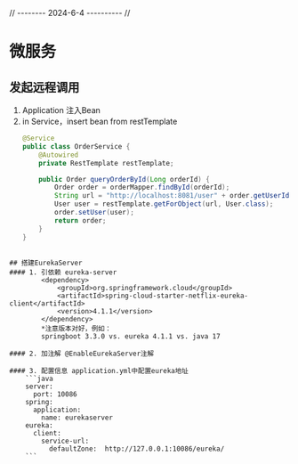 // -------- 2024-6-4 ---------- //

# 微服务

## 发起远程调用
1. Application 注入Bean
2. in Service，insert bean from restTemplate
	```Java
	@Service
	public class OrderService {
		@Autowired
		private RestTemplate restTemplate;

		public Order queryOrderById(Long orderId) {
			Order order = orderMapper.findById(orderId);
			String url = "http://localhost:8081/user" + order.getUserId();
			User user = restTemplate.getForObject(url, User.class);
			order.setUser(user);
			return order;
		}
	}
```

## 搭建EurekaServer
#### 1. 引依赖 eureka-server
		<dependency>
			<groupId>org.springframework.cloud</groupId>
			<artifactId>spring-cloud-starter-netflix-eureka-client</artifactId>
			<version>4.1.1</version>
		</dependency>
		*注意版本对好，例如：
		springboot 3.3.0 vs. eureka 4.1.1 vs. java 17

#### 2. 加注解 @EnableEurekaServer注解

#### 3. 配置信息 application.yml中配置eureka地址
	```java
	server:
	  port: 10086
	spring:
	  application:
	    name: eurekaserver
	eureka:
	  client:
	    service-url:
	      defaultZone:  http://127.0.0.1:10086/eureka/
	```









































































































